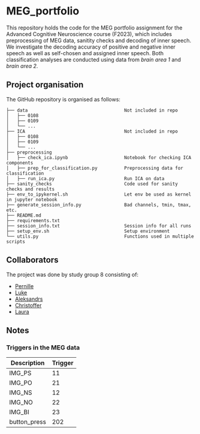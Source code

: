 # MEG_portfolio
This repository holds the code for the MEG portfolio assignment for the Advanced Cognitive Neuroscience course (F2023), which includes preprocessing of MEG data, sanitity checks and decoding of inner speech. We investigate the decoding accuracy of positive and negative inner speech as well as self-chosen and assigned inner speech. Both classification analyses are conducted using data from *brain area 1* and *brain area 2*.


## Project organisation
The GitHub repository is organised as follows:
```
├── data                                    Not included in repo
│   ├── 0108
│   ├── 0109
│   └── ...
├── ICA                                     Not included in repo 
│   ├── 0108
│   ├── 0109
│   └── ...
├── preprocessing
│   ├── check_ica.ipynb                     Notebook for checking ICA components
│   ├── prep_for_classification.py          Preprocessing data for classification
│   ├── run_ica.py                          Run ICA on data
├── sanity_checks                           Code used for sanity checks and results
├── env_to_ipykernel.sh                     Let env be used as kernel in jupyter notebook
├── generate_session_info.py                Bad channels, tmin, tmax, etc.
├── README.md                               
├── requirements.txt
├── session_info.txt                        Session info for all runs
├── setup_env.sh                            Setup environment
└── utils.py                                Functions used in multiple scripts
```

## Collaborators
The project was done by study group 8 consisting of:
- [Pernille](https://github.com/PernilleBrams)
- [Luke](https://github.com/zeyus)
- [Aleksandrs](https://github.com/sashapustota)
- [Christoffer](https://github.com/clandberger)
- [Laura](https://github.com/laurabpaulsen)

## Notes
### Triggers in the MEG data
|       Description        |   Trigger   |
|------------------|-----------|
|     IMG_PS       |    11     |
|     IMG_PO       |    21     |
|     IMG_NS       |    12     |
|     IMG_NO       |    22     |
|     IMG_BI       |    23     |
|  button_press    |   202     |
